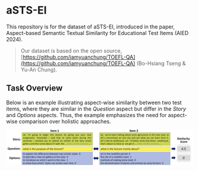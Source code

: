 # aSTS-EI
This repository is for the dataset of aSTS-EI, introduced in the paper, Aspect-based Semantic Textual Similarity for Educational Test Items (AIED 2024).

> Our dataset is based on the open source, [https://github.com/iamyuanchung/TOEFL-QA](https://github.com/iamyuanchung/TOEFL-QA) (Bo-Hsiang Tseng & Yu-An Chung).

## Task Overview
Below is an example illustrating aspect-wise similarity between two test items, where they are similar in the *Question* aspect but differ in the *Story* and *Options* aspects. Thus, the example emphasizes the need for aspect-wise comparison over holistic approaches.

![plot](aSTS_overview.png)